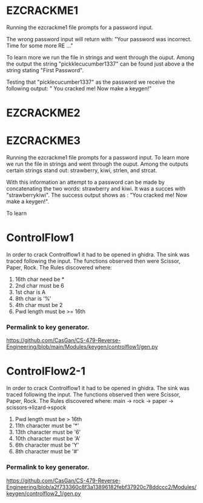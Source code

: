 # EZCRACKME1
Running the ezcrackme1 file prompts for a password input. 

The wrong password input will return with: 
  "Your password <pswd input> was incorrect. Time for some more RE ..."
  
To learn more we run the file in strings and went through the ouput. Among the output the string
  "pickklecucumber1337" can be found just above a the string stating "First Password". 
  
  Testing that "picklecucumber1337" as the password we receive the following output: 
  " You cracked me! Now make a keygen!"
  
# EZCRACKME2

# EZCRACKME3
  Running the ezcrackme1 file prompts for a password input.
  To learn more we run the file in strings and went through the ouput. Among the outputs certain strings stand out: strawberry, kiwi, strlen, and strcat. 
  
  With this information an attempt to a password can be made by concatenating the two words: strawberry and kiwi. 
  It was a succes with "strawberrykiwi". The success output shows as : 
    "You cracked me! Now make a keygen!".
  
  
  To learn 
  
# ControlFlow1
  In order to crack Controlflow1 it had to be opened in ghidra. The sink was traced following the input. The functions observed then were Scissor, Paper, Rock. The Rules discovered where: 
  1. 16th char need be * 
  2. 2nd char must be 6
  3. 1st char is A 
  4. 8th char is ‘%’
  5. 4th char must be 2
  6. Pwd length must be >= 16th 

  
  ### Permalink to key generator.
https://github.com/CasGan/CS-479-Reverse-Engineering/blob/main/Modules/keygen/controlflow1/gen.py
  
# ControlFlow2-1
  
   In order to crack Controlflow1 it had to be opened in ghidra. The sink was traced following the input. The functions observed then were Scissor, Paper, Rock. The Rules discovered where: 
  main -> rock -> paper -> scissors->lizard->spock
  1. Pwd length must be > 16th
  2. 11th character must be '*'
  3. 13th character must be '6'
  4. 10th character must be 'A'
  5. 6th character must be 'Y'
  6. 8th character must be '#' 

  ### Permalink to key generator.
  https://github.com/CasGan/CS-479-Reverse-Engineering/blob/a2f733360c8f3a13896182febf37920c78ddccc2/Modules/keygen/controlflow2_1/gen.py

